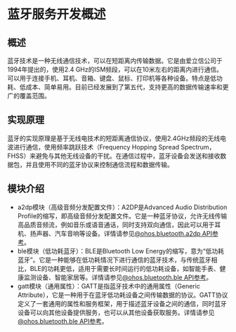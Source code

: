 # 蓝牙服务开发概述

## 概述

蓝牙技术是一种无线通信技术，可以在短距离内传输数据。它是由爱立信公司于1994年提出的，使用2.4 GHz的ISM频段，可以在10米左右的距离内进行通信。可以用于连接手机、耳机、音箱、键盘、鼠标、打印机等各种设备。特点是低功耗、低成本、简单易用。目前已经发展到了第五代，支持更高的数据传输速率和更广的覆盖范围。

## 实现原理

蓝牙的实现原理是基于无线电技术的短距离通信协议，使用2.4GHz频段的无线电波进行通信，使用频率跳跃技术（Frequency Hopping Spread Spectrum，FHSS）来避免与其他无线设备的干扰。在通信过程中，蓝牙设备会发送和接收数据包，并且使用不同的蓝牙协议来控制通信流程和数据传输。

## 模块介绍

- a2dp模块（高级音频分发配置文件）：A2DP是Advanced Audio Distribution Profile的缩写，即高级音频分发配置文件。它是一种蓝牙协议，允许无线传输高品质音频流，例如音乐或语音通话，同时支持双向通信，因此可以用于耳机、扬声器、汽车音响等设备。详情请参见[@ohos.bluetooth.a2dp API参考](../../../../API_Reference/source_zh_cn/apis/ConnectivityKit/cj-apis-bluetooth-a2dp.md)。
- ble模块（低功耗蓝牙）：BLE是Bluetooth Low Energy的缩写，意为“低功耗蓝牙”。它是一种能够在低功耗情况下进行通信的蓝牙技术，与传统蓝牙相比，BLE的功耗更低，适用于需要长时间运行的低功耗设备，如智能手表、健康监测设备、智能家居等。详情请参见[@ohos.bluetooth.ble API参考](../../../../API_Reference/source_zh_cn/apis/ConnectivityKit/cj-apis-bluetooth-ble.md)。
- gatt模块（通用属性）：GATT是指蓝牙技术中的通用属性（Generic Attribute），它是一种用于在蓝牙低功耗设备之间传输数据的协议。GATT协议定义了一套通用的属性和服务框架，用于描述蓝牙设备之间的通信，同时蓝牙设备可以向其他设备提供服务，也可以从其他设备获取服务。详情请参见[@ohos.bluetooth.ble API参考](../../../../API_Reference/source_zh_cn/apis/ConnectivityKit/cj-apis-bluetooth-ble.md)。
